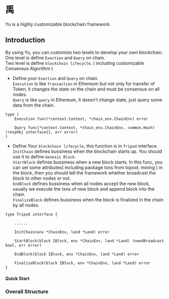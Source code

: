 # 禹

Yu is a highly customizable blockchain framework.

## Introduction
By using Yu, you can customize two levels to develop your own blockchain.  
One level is define  `Exection` and `Query` on chain.  
Two level is define `blockchain lifecycle`. ( including customizable Consensus Algorithm )
- Define your `Exection` and `Query` on  chain.  
`Execution` is like `Transaction` in Ethereum but not only for transfer of Token, it changes the state on the chain and must be consensus on all nodes.  
`Query` is like `query` in Ethereum, it doesn't change state, just query some data from the chain.  

```
type (
	Execution func(*context.Context, *chain_env.ChainEnv) error
	
	Query func(*context.Context, *chain_env.ChainEnv, common.Hash) (respObj interface{}, err error)
)
```
- Define Your `blockchain lifecycle`, this function is in `Tripod` interface.  
`InitChain` defines bussiness when the blockchain starts up. You should use it to define `Genesis Block`.  
`StartBlock` defines bussiness when a new block starts. In this func, you can set some attributes( including package txns from txpool, mining ) in the block,
then you should tell the framework whether broadcast the block to other nodes or not.    
`EndBlock` defines bussiness when all nodes accept the new block, usually we execute the txns of new block and append  block into the chain.  
`FinalizeBlock` defines bussiness when the block is finalized in the chain by all nodes.
 
```
type Tripod interface {

	......

	InitChain(env *ChainEnv, land *Land) error

	StartBlock(block IBlock, env *ChainEnv, land *Land) (needBroadcast bool, err error)

	EndBlock(block IBlock, env *ChainEnv, land *Land) error

	FinalizeBlock(block IBlock, env *ChainEnv, land *Land) error
}
```

#### Quick Start





### Overall Structure
